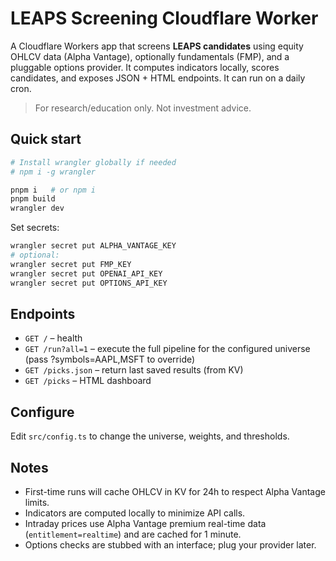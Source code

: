 
# LEAPS Screening Cloudflare Worker

A Cloudflare Workers app that screens **LEAPS candidates** using equity OHLCV data (Alpha Vantage),
optionally fundamentals (FMP), and a pluggable options provider. It computes indicators locally,
scores candidates, and exposes JSON + HTML endpoints. It can run on a daily cron.

> For research/education only. Not investment advice.

## Quick start

```bash
# Install wrangler globally if needed
# npm i -g wrangler

pnpm i   # or npm i
pnpm build
wrangler dev
```

Set secrets:
```bash
wrangler secret put ALPHA_VANTAGE_KEY
# optional:
wrangler secret put FMP_KEY
wrangler secret put OPENAI_API_KEY
wrangler secret put OPTIONS_API_KEY
```

## Endpoints
- `GET /` – health
- `GET /run?all=1` – execute the full pipeline for the configured universe (pass ?symbols=AAPL,MSFT to override)
- `GET /picks.json` – return last saved results (from KV)
- `GET /picks` – HTML dashboard

## Configure
Edit `src/config.ts` to change the universe, weights, and thresholds.

## Notes
- First-time runs will cache OHLCV in KV for 24h to respect Alpha Vantage limits.
- Indicators are computed locally to minimize API calls.
- Intraday prices use Alpha Vantage premium real-time data (`entitlement=realtime`) and are cached for 1 minute.
- Options checks are stubbed with an interface; plug your provider later.
